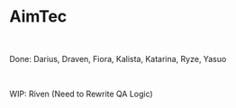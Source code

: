 # AimTec

<br>

Done: Darius, Draven, Fiora, Kalista, Katarina, Ryze, Yasuo <br>

<br>

WIP: Riven (Need to Rewrite QA Logic)

